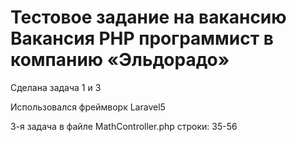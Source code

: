 # Тестовое задание на вакансию Вакансия PHP программист в компанию «Эльдорадо»

Сделана задача 1 и 3

Использовался фреймворк Laravel5

3-я задача в файле MathController.php строки: 35-56
